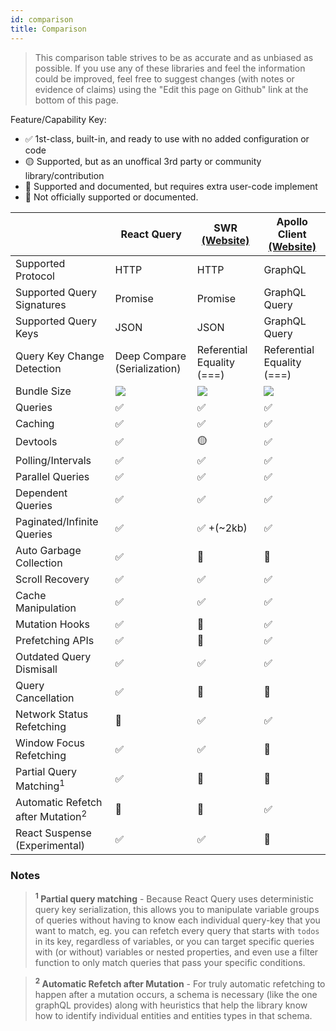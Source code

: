 ```yaml
---
id: comparison
title: Comparison
---
```


> This comparison table strives to be as accurate and as unbiased as possible. If you use any of these libraries and feel the information could be improved, feel free to suggest changes (with notes or evidence of claims) using the "Edit this page on Github" link at the bottom of this page.

Feature/Capability Key:

- ✅ 1st-class, built-in, and ready to use with no added configuration or code
- 🟡 Supported, but as an unoffical 3rd party or community library/contribution
- 🔶 Supported and documented, but requires extra user-code implement
- 🛑 Not officially supported or documented.

|                                              | React Query                            | SWR [(Website)](https://github.com/vercel/swr) | Apollo Client [(Website)](https://github.com/apollographql/apollo-client) |
| -------------------------------------------- | -------------------------------------- | ---------------------------------------------- | ------------------------------------------------------------------------- |
| Supported Protocol                           | HTTP                                   | HTTP                                           | GraphQL                                                                   |
| Supported Query Signatures                   | Promise                                | Promise                                        | GraphQL Query                                                             |
| Supported Query Keys                         | JSON                                   | JSON                                           | GraphQL Query                                                             |
| Query Key Change Detection                   | Deep Compare (Serialization)           | Referential Equality (===)                     | Referential Equality (===)                                                |
| Bundle Size                                  | [![][bp-react-query]][bpl-react-query] | [![][bp-swr]][bpl-swr]                         | [![][bp-apollo]][bpl-apollo]                                              |
| Queries                                      | ✅                                     | ✅                                             | ✅                                                                        |
| Caching                                      | ✅                                     | ✅                                             | ✅                                                                        |
| Devtools                                     | ✅                                     | 🟡                                             | ✅                                                                        |
| Polling/Intervals                            | ✅                                     | ✅                                             | ✅                                                                        |
| Parallel Queries                             | ✅                                     | ✅                                             | ✅                                                                        |
| Dependent Queries                            | ✅                                     | ✅                                             | ✅                                                                        |
| Paginated/Infinite Queries                   | ✅                                     | ✅ +(~2kb)                                     | ✅                                                                        |
| Auto Garbage Collection                      | ✅                                     | 🛑                                             | 🛑                                                                        |
| Scroll Recovery                              | ✅                                     | ✅                                             | ✅                                                                        |
| Cache Manipulation                           | ✅                                     | ✅                                             | ✅                                                                        |
| Mutation Hooks                               | ✅                                     | 🛑                                             | ✅                                                                        |
| Prefetching APIs                             | ✅                                     | 🔶                                             | ✅                                                                        |
| Outdated Query Dismisall                     | ✅                                     | ✅                                             | ✅                                                                        |
| Query Cancellation                           | ✅                                     | 🛑                                             | 🛑                                                                        |
| Network Status Refetching                    | 🛑                                     | ✅                                             | ✅                                                                        |
| Window Focus Refetching                      | ✅                                     | ✅                                             | 🛑                                                                        |
| Partial Query Matching<sup>1</sup>           | ✅                                     | 🛑                                             | 🛑                                                                        |
| Automatic Refetch after Mutation<sup>2</sup> | 🔶                                     | 🔶                                             | ✅                                                                        |
| React Suspense (Experimental)                | ✅                                     | ✅                                             | 🛑                                                                        |

### Notes

> **<sup>1</sup> Partial query matching** - Because React Query uses deterministic query key serialization, this allows you to manipulate variable groups of queries without having to know each individual query-key that you want to match, eg. you can refetch every query that starts with `todos` in its key, regardless of variables, or you can target specific queries with (or without) variables or nested properties, and even use a filter function to only match queries that pass your specific conditions.

> **<sup>2</sup> Automatic Refetch after Mutation** - For truly automatic refetching to happen after a mutation occurs, a schema is necessary (like the one graphQL provides) along with heuristics that help the library know how to identify individual entities and entities types in that schema.

[bp-react-query]: https://badgen.net/bundlephobia/minzip/react-query?label=%20
[bp-swr]: https://badgen.net/bundlephobia/minzip/swr?label=%20
[bp-apollo]: https://badgen.net/bundlephobia/minzip/@apollo/client?label=%20
[bpl-react-query]: https://bundlephobia.com/result?p=react-query
[bpl-swr]: https://bundlephobia.com/result?p=swr
[bpl-apollo]: https://bundlephobia.com/result?p=@apollo/client
